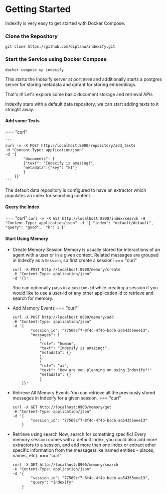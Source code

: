 # Getting Started

Indexify is very easy to get started with Docker Compose.

### Clone the Repository
```
git clone https://github.com/diptanu/indexify.git
```

### Start the Service using Docker Compose
```
docker compose up indexify
```
This starts the Indexify server at port `8900` and additionally starts a postgres server for storing metadata and qdrant for storing embeddings.

That's it! Let's explore some basic document storage and retrieval APIs

Indexify stars with a default data repository, we can start adding texts to it straight away.

#### Add some Texts
=== "curl"

    ```
    curl -v -X POST http://localhost:8900/repository/add_texts
    -H "Content-Type: application/json"
    -d '{
            "documents": [
            {"text": "Indexify is amazing!", 
            "metadata":{"key": "k1"}
            }
        ]}'
    ```

The default data repository is configured to have an extractor which populates an index for searching content.

#### Query the Index
=== "curl"
    ```
    curl -v -X GET http://localhost:8900/index/search
    -H "Content-Type: application/json"
    -d '{
            "index": "default/default",
            "query": "good", 
            "k": 1
        }'
    ```


#### Start Using Memory
- Create Memory Session
Memory is usually stored for interactions of an agent with a user or in a given context. Related messages are grouped in Indexify as a `Session`, so first create a session!
=== "curl"
    ```
    curl -X POST http://localhost:8900/memory/create
    -H "Content-Type: application/json" 
    -d '{}'
    ```
    You can optionally pass in a `session-id` while creating a session if you would
    like to use a user-id or any other application id to retrieve and search for memory.


- Add Memory Events
=== "curl"
    ```
    curl -X POST http://localhost:8900/memory/add
    -H "Content-Type: application/json" 
    -d '{
            "session_id": "77569cf7-8f4c-4f4b-bcdb-aa54355eee13",
            "messages": [
                {
                "role": "human",
                "text": "Indexify is amazing!",
                "metadata": {}
                },
                {
                "role": "ai",
                "text": "How are you planning on using Indexify?!"
                "metadata": {}
                }
        ]}'
    ```


- Retrieve All Memory Events
You can retrieve all the previously stored messages in Indexify for a given session.
=== "curl"
    ```
    curl -X GET http://localhost:8900/memory/get
    -H "Content-Type: application/json" 
    -d '{
            "session_id": "77569cf7-8f4c-4f4b-bcdb-aa54355eee13"
        }
    ```


- Retrieve using search
Now, search for something specific! Every memory session comes with a default index, you could also
add more extractors to a session, and add more than one index or extract other specific information
from the messages(like named entities - places, names, etc).
=== "curl"
    ```
    curl -X GET http://localhost:8900/memory/search
    -H "Content-Type: application/json" 
    -d '{
            "session_id": "77569cf7-8f4c-4f4b-bcdb-aa54355eee13",
            "query": "indexify"
        }
    ```
